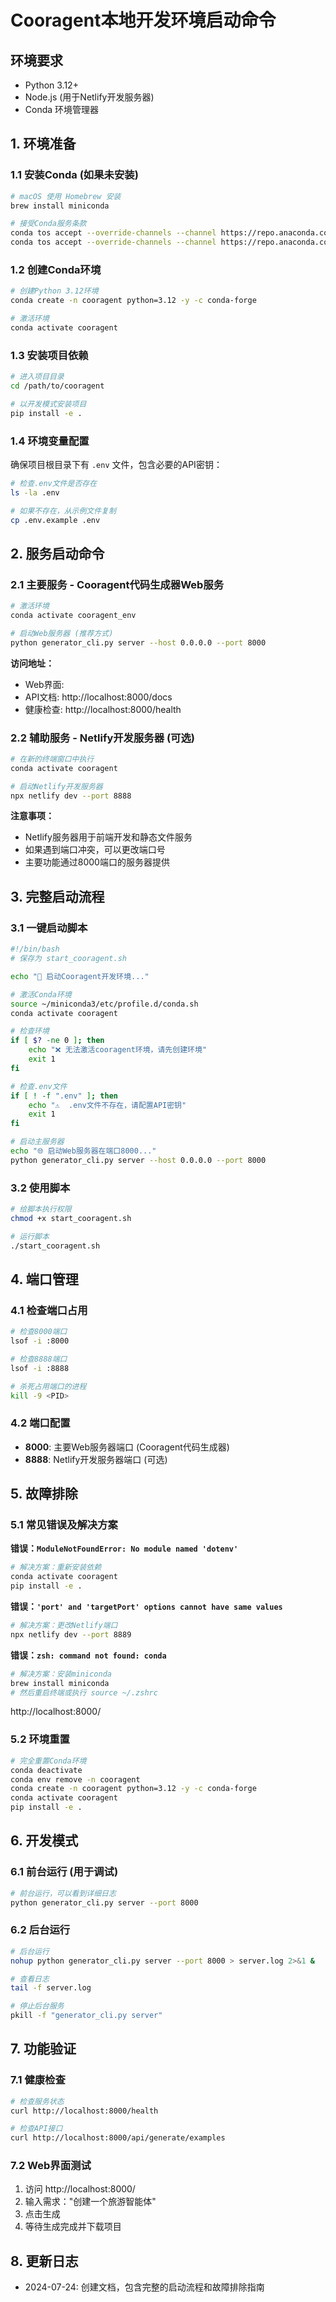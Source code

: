 # Cooragent本地开发环境启动命令

## 环境要求
- Python 3.12+
- Node.js (用于Netlify开发服务器)
- Conda 环境管理器

## 1. 环境准备

### 1.1 安装Conda (如果未安装)
```bash
# macOS 使用 Homebrew 安装
brew install miniconda

# 接受Conda服务条款
conda tos accept --override-channels --channel https://repo.anaconda.com/pkgs/main
conda tos accept --override-channels --channel https://repo.anaconda.com/pkgs/r
```

### 1.2 创建Conda环境
```bash
# 创建Python 3.12环境
conda create -n cooragent python=3.12 -y -c conda-forge

# 激活环境
conda activate cooragent
```

### 1.3 安装项目依赖
```bash
# 进入项目目录
cd /path/to/cooragent

# 以开发模式安装项目
pip install -e .
```

### 1.4 环境变量配置
确保项目根目录下有 `.env` 文件，包含必要的API密钥：
```bash
# 检查.env文件是否存在
ls -la .env

# 如果不存在，从示例文件复制
cp .env.example .env
```

## 2. 服务启动命令

### 2.1 主要服务 - Cooragent代码生成器Web服务
```bash
# 激活环境
conda activate cooragent_env

# 启动Web服务器 (推荐方式)
python generator_cli.py server --host 0.0.0.0 --port 8000
```

**访问地址：**
- Web界面: 
- API文档: http://localhost:8000/docs
- 健康检查: http://localhost:8000/health

### 2.2 辅助服务 - Netlify开发服务器 (可选)
```bash
# 在新的终端窗口中执行
conda activate cooragent

# 启动Netlify开发服务器
npx netlify dev --port 8888
```

**注意事项：**
- Netlify服务器用于前端开发和静态文件服务
- 如果遇到端口冲突，可以更改端口号
- 主要功能通过8000端口的服务器提供

## 3. 完整启动流程

### 3.1 一键启动脚本
```bash
#!/bin/bash
# 保存为 start_cooragent.sh

echo "🚀 启动Cooragent开发环境..."

# 激活Conda环境
source ~/miniconda3/etc/profile.d/conda.sh
conda activate cooragent

# 检查环境
if [ $? -ne 0 ]; then
    echo "❌ 无法激活cooragent环境，请先创建环境"
    exit 1
fi

# 检查.env文件
if [ ! -f ".env" ]; then
    echo "⚠️  .env文件不存在，请配置API密钥"
    exit 1
fi

# 启动主服务器
echo "🌐 启动Web服务器在端口8000..."
python generator_cli.py server --host 0.0.0.0 --port 8000
```

### 3.2 使用脚本
```bash
# 给脚本执行权限
chmod +x start_cooragent.sh

# 运行脚本
./start_cooragent.sh
```

## 4. 端口管理

### 4.1 检查端口占用
```bash
# 检查8000端口
lsof -i :8000

# 检查8888端口
lsof -i :8888

# 杀死占用端口的进程
kill -9 <PID>
```

### 4.2 端口配置
- **8000**: 主要Web服务器端口 (Cooragent代码生成器)
- **8888**: Netlify开发服务器端口 (可选)

## 5. 故障排除

### 5.1 常见错误及解决方案

**错误：`ModuleNotFoundError: No module named 'dotenv'`**
```bash
# 解决方案：重新安装依赖
conda activate cooragent
pip install -e .
```

**错误：`'port' and 'targetPort' options cannot have same values`**
```bash
# 解决方案：更改Netlify端口
npx netlify dev --port 8889
```

**错误：`zsh: command not found: conda`**
```bash
# 解决方案：安装miniconda
brew install miniconda
# 然后重启终端或执行 source ~/.zshrc
```
http://localhost:8000/
### 5.2 环境重置
```bash
# 完全重置Conda环境
conda deactivate
conda env remove -n cooragent
conda create -n cooragent python=3.12 -y -c conda-forge
conda activate cooragent
pip install -e .
```

## 6. 开发模式

### 6.1 前台运行 (用于调试)
```bash
# 前台运行，可以看到详细日志
python generator_cli.py server --port 8000
```

### 6.2 后台运行
```bash
# 后台运行
nohup python generator_cli.py server --port 8000 > server.log 2>&1 &

# 查看日志
tail -f server.log

# 停止后台服务
pkill -f "generator_cli.py server"
```

## 7. 功能验证

### 7.1 健康检查
```bash
# 检查服务状态
curl http://localhost:8000/health

# 检查API接口
curl http://localhost:8000/api/generate/examples
```

### 7.2 Web界面测试
1. 访问 http://localhost:8000/
2. 输入需求："创建一个旅游智能体"
3. 点击生成
4. 等待生成完成并下载项目

## 8. 更新日志
- 2024-07-24: 创建文档，包含完整的启动流程和故障排除指南 